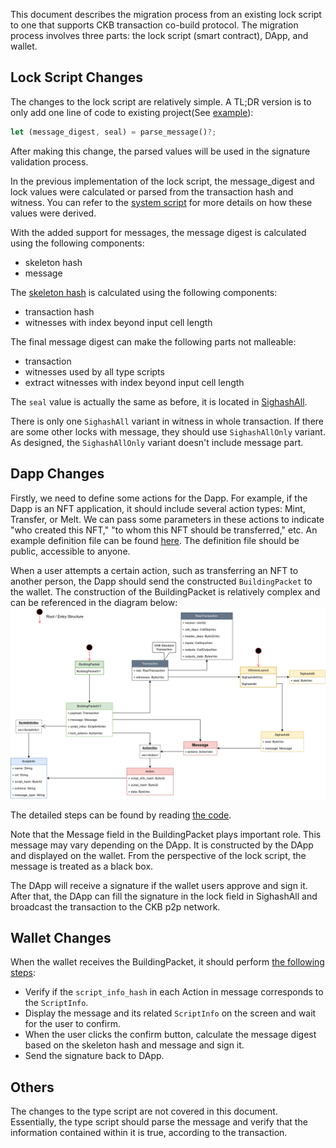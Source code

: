 
This document describes the migration process from an existing lock script to
one that supports CKB transaction co-build protocol. The migration process
involves three parts: the lock script (smart contract), DApp, and wallet.

## Lock Script Changes
The changes to the lock script are relatively simple. A TL;DR version is to only add one
line of code to existing project(See
[example](../contracts/transaction-cobuild-lock-demo/src/entry.rs)):
```Rust
let (message_digest, seal) = parse_message()?;
```
After making this change, the parsed values will be used in the signature
validation process.

In the previous implementation of the lock script, the message_digest and lock
values were calculated or parsed from the transaction hash and witness. You can
refer to the [system
script](https://github.com/nervosnetwork/ckb-system-scripts/blob/master/c/secp256k1_blake160_sighash_all.c)
for more details on how these values were derived.

With the added support for messages, the message digest is calculated using the following components:
- skeleton hash
- message

The [skeleton hash](../ckb-transaction-cobuild/src/lib.rs) is calculated using the following components:
- transaction hash
- witnesses with index beyond input cell length

The final message digest can make the following parts not malleable:
- transaction
- witnesses used by all type scripts
- extract witnesses with index beyond input cell length

The `seal` value is actually the same as before, it is located in
[SighashAll](../schemas/basic.mol).

There is only one `SighashAll` variant in witness in whole transaction. If
there are some other locks with message, they should use `SighashAllOnly` variant.
As designed, the `SighashAllOnly` variant doesn't include message part.

## Dapp Changes

Firstly, we need to define some actions for the Dapp. For example, if the Dapp
is an NFT application, it should include several action types: Mint, Transfer,
or Melt. We can pass some parameters in these actions to indicate "who created
this NFT," "to whom this NFT should be transferred," etc. An example definition
file can be found
[here](../schemas/spore.mol).
The definition file should be public, accessible to anyone.

When a user attempts a certain action, such as transferring an NFT to another
person, the Dapp should send the constructed `BuildingPacket` to the wallet. The
construction of the BuildingPacket is relatively complex and can be referenced in
the diagram below:
![TCoB Data Structures](./TCoB-data-structures.png)

The detailed steps can be found by reading [the code](../dapp/src/tmTransferSpore.ts).

Note that the Message field in the BuildingPacket plays important role. This
message may vary depending on the DApp. It is constructed by the DApp and
displayed on the wallet. From the perspective of the lock script, the message is
treated as a black box.

The DApp will receive a signature if the wallet users approve and sign it. After
that, the DApp can fill the signature in the lock field in SighashAll and
broadcast the transaction to the CKB p2p network.

## Wallet Changes

When the wallet receives the BuildingPacket, it should perform [the following
steps](../dapp/src/tmWallet.ts):

- Verify if the `script_info_hash` in each Action in message corresponds to the
  `ScriptInfo`.
- Display the message and its related `ScriptInfo` on the screen and wait for
  the user to confirm.
- When the user clicks the confirm button, calculate the message digest based on
  the skeleton hash and message and sign it.
- Send the signature back to DApp.

## Others

The changes to the type script are not covered in this document. Essentially,
the type script should parse the message and verify that the information
contained within it is true, according to the transaction.
